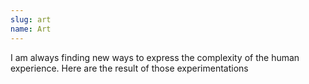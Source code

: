 ```yaml
---
slug: art
name: Art
---
```


I am always finding new ways to express the complexity of the human experience. Here are the result of those experimentations
